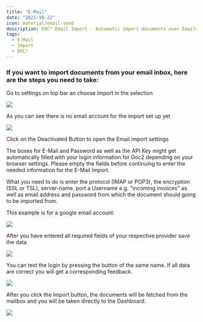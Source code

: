 ```yaml
---
title: "E-Mail"
date: "2021-10-22"
icon: material/email-send
description: DOC² Email Import - Automatic import documents over Emails
tags:
  - E-Mail
  - Import
  - DOC²
---
```


### If you want to import documents from your email inbox, here are the steps you need to take:

Go to settings on top bar an choose Import in the selection

![](/_images/doc2/DOC²_Settings_Import-1024x556.png)

As you can see there is no email account for the import set up yet

![](/_images/doc2/DOC²_Import-Settings-1-1024x555.png)

Click on the Deactivated Button to open the Email import settings

The boxes for E-Mail and Password as well as the API Key might get automatically filled with your login information for Doc2 depending on your browser settings. Please empty the fields before continuing to enter the needed information for the E-Mail Import.

What you need to do is enter the protocol (IMAP or POP3), the encryption (SSL or TSL), server-name, port a Username e.g. "incoming invoices" as well as email address and password from which the document should going to be imported from.

This example is for a google email account:

![](/_images/doc2/DOC²_EmailImportSettings-1024x556.png)

After you have entered all required fields of your respective provider save the data

![](/_images/doc2/DOC²_EmailImportSettings_save-1024x591.png)

You can test the login by pressing the button of the same name. If all data are correct you will get a corresponding feedback.

![](/_images/doc2/DOC²_EmailImportSettings_testlogin-1024x589.png)

After you click the Import button, the documents will be fetched from the mailbox and you will be taken directly to the Dashboard.

![](/_images/doc2/DOC²_Dashboard_Documents-from-mailbox-1024x554.png)
